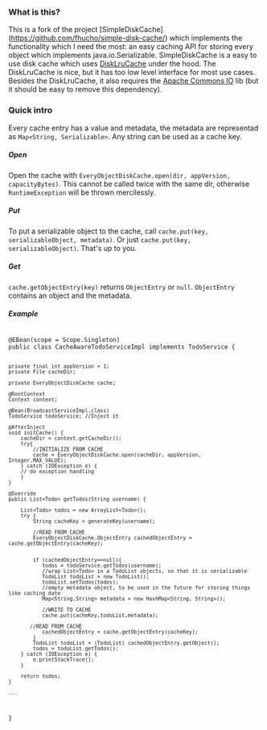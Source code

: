 ### What is this?

This is a fork of the project [SimpleDiskCache] (https://github.com/fhucho/simple-disk-cache/) which implements the functionality which I need the most: an easy caching API for storing every object which implements java.io.Serializable.
SimpleDiskCache is a easy to use disk cache which uses [DiskLruCache](https://github.com/JakeWharton/DiskLruCache) under the hood. The DiskLruCache is nice, but it has too low level interface for most use cases. Besides the DiskLruCache, it also requires the [Apache Commons IO](http://commons.apache.org/proper/commons-io) lib (but it should be easy to remove this dependency).

### Quick intro

Every cache entry has a value and metadata, the metadata are representad as `Map<String, Serializable>`. Any string can be used as a cache key.

##### Open

Open the cache with `EveryObjectDiskCache.open(dir, appVersion, capacityBytes)`. This cannot be called twice with the same dir, otherwise `RuntimeException` will be thrown mercilessly.

##### Put

To put a serializable object to the cache, call `cache.put(key, serializableObject, metadata)`. Or just `cache.put(key, serializableObject)`. That's up to you.

##### Get

`cache.getObjectEntry(key)` returns `ObjectEntry` or `null`. `ObjectEntry` contains an object and the metadata.

##### Example

<code>
@EBean(scope = Scope.Singleton)
public class CacheAwareTodoServiceImpl implements TodoService {

    private final int appVersion = 1;
    private File cacheDir;

    private EveryObjectDiskCache cache;

    @RootContext
    Context context;

    @Bean(BroadcastServiceImpl.class)
    TodoService todoService; //Inject it

    @AfterInject
    void initCache() {
        cacheDir = context.getCacheDir();
        try{
            //INITIALIZE FROM CACHE
            cache = EveryObjectDiskCache.open(cacheDir, appVersion, Integer.MAX_VALUE);
        } catch (IOException e) {
 	    // do exception handling
        }
    }

    @Override
    public List<Todo> getTodos(String username) {

        List<Todo> todos = new ArrayList<Todo>();
        try {
            String cacheKey = generateKey(username);

            //READ FROM CACHE
            EveryObjectDiskCache.ObjectEntry cachedObjectEntry = cache.getObjectEntry(cacheKey);


            if (cachedObjectEntry==null){
               todos = todoService.getTodos(username);
               //wrap List<Todo> in a TodoList objects, so that it is serializable
               TodoList todoList = new TodoList();
               todoList.setTodos(todos);
               //empty metadata object, to be used in the future for storing things like caching date
               Map<String,String> metadata = new HashMap<String, String>();
             
               //WRITE TO CACHE
               cache.put(cacheKey,todoList,metadata);

 	       //READ FROM CACHE
               cachedObjectEntry = cache.getObjectEntry(cacheKey);
            }
            TodoList todoList = (TodoList) cachedObjectEntry.getObject();
            todos = todoList.getTodos();
        } catch (IOException e) {
            e.printStackTrace();
        }

        return todos;
    }

    ...
}

</code>

